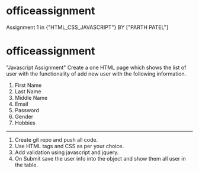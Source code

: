 # officeassignment
Assignment 1 in {"HTML_CSS_JAVASCRIPT"} BY ["PARTH PATEL"]
# officeassignment
"Javascript Assignment" Create a one HTML page which shows the list of user with the functionality of add new user with the following information.
1. First Name
2. Last Name
3. Middle Name
4. Email
5. Password
6. Gender
7. Hobbies
----------------------------------------------------------------------------------
1. Create git repo and push all code.
2. Use HTML tags and CSS as per your choice.
3. Add validation using javascript and jquery.
4. On Submit save the user info into the object and show them all user in the table.

